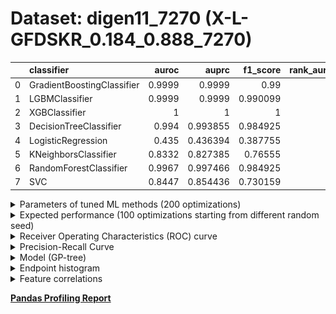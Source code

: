 # Dataset: digen11_7270 (X-L-GFDSKR_0.184_0.888_7270)

|    | classifier                 |   auroc |    auprc |   f1_score |   rank_auroc |   rank_auprc |   rank_f1 |
|---:|:---------------------------|--------:|---------:|-----------:|-------------:|-------------:|----------:|
|  0 | GradientBoostingClassifier |  0.9999 | 0.9999   |   0.99     |            1 |            1 |         2 |
|  1 | LGBMClassifier             |  0.9999 | 0.9999   |   0.990099 |            1 |            1 |         2 |
|  2 | XGBClassifier              |  1      | 1        |   1        |            1 |            1 |         1 |
|  3 | DecisionTreeClassifier     |  0.994  | 0.993855 |   0.984925 |            5 |            5 |         4 |
|  4 | LogisticRegression         |  0.435  | 0.436394 |   0.387755 |            8 |            8 |         8 |
|  5 | KNeighborsClassifier       |  0.8332 | 0.827385 |   0.76555  |            7 |            7 |         6 |
|  6 | RandomForestClassifier     |  0.9967 | 0.997466 |   0.984925 |            4 |            4 |         4 |
|  7 | SVC                        |  0.8447 | 0.854436 |   0.730159 |            6 |            6 |         7 |


<details>
<summary>Parameters of tuned ML methods (200 optimizations)</summary>


```
GradientBoostingClassifier(learning_rate=0.13529091800043855, max_depth=5,
                           min_samples_leaf=5, n_iter_no_change=11,
                           random_state=7270, tol=1e-07,
                           validation_fraction=0.060000000000000005)
LGBMClassifier(deterministic=True, force_row_wise=True, max_depth=6,
               metric='binary_logloss', n_estimators=65, n_jobs=1,
               num_leaves=203, objective='binary', random_state=7270)
XGBClassifier(alpha=1.5478314684842867e-05, base_score=0.5, booster='dart',
              colsample_bylevel=1, colsample_bynode=1, colsample_bytree=1,
              eta=0.010690873400215734, eval_metric='logloss',
              gamma=0.30000000000000004, gpu_id=-1, importance_type='gain',
              interaction_constraints='', learning_rate=0.0106908735,
              max_delta_step=0, max_depth=6, min_child_weight=1, missing=nan,
              monotone_constraints='()', n_estimators=35, n_jobs=1, nthread=1,
              num_parallel_tree=1, random_state=7270, reg_alpha=1.54783156e-05,
              reg_lambda=11.510310979899907, scale_pos_weight=1, subsample=1,
              tree_method='exact', use_label_encoder=False,
              validate_parameters=1, ...)
DecisionTreeClassifier(max_depth=8, min_samples_leaf=10, min_samples_split=20,
                       random_state=7270)
LogisticRegression(C=0.0010270431978272176, random_state=7270,
                   solver='newton-cg')
KNeighborsClassifier(n_neighbors=36, p=1, weights='distance')
RandomForestClassifier(max_depth=10, max_features=None, min_samples_split=9,
                       n_estimators=69, random_state=7270)
SVC(C=175.68099360339752, class_weight='balanced', coef0=3.1, kernel='poly',
    probability=True, random_state=7270, tol=1.631233137357333e-05)
```

</details>

<details>
<summary>Expected performance (100 optimizations starting from different random seed)</summary>
<img src='digen11_7270-box.svg' width=40% />
</details>

<details>
<summary>Receiver Operating Characteristics (ROC) curve</summary>
<img src='digen11_7270-roc.svg' width=40% />
</details>

<details>
<summary>Precision-Recall Curve</summary>
<img src='digen11_7270-prc.svg' width=40% />
</details>

<details>
<summary>Model (GP-tree)</summary>
<img src='digen11_7270-model.svg' height=10% />
</details>

<details>
<summary>Endpoint histogram</summary>
<img src='digen11_7270-endpoint.svg' width=40% />
</details>

<details>
<summary>Feature correlations</summary>
<img src='digen11_7270-corr.svg' width=40% />
</details>

[**Pandas Profiling Report**](https://epistasislab.github.io/digen/profile/digen11_7270.html)